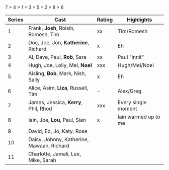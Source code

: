 7 > 4 > 1 = 3 = 5 = 2 > 8 > 6

|Series|Cast|Rating|Highlights|
|------|----|------|----------|
| 1    | Frank, **Josh**, Roisin, Romesh, Tim | xx | Tim/Romesh |
| 2    | Doc, Joe, Jon, **Katherine**, Richard | x | Eh |
| 3    | Al, Dave, Paul, **Rob**, Sara | xx | Paul "innit" |
| 4    | Hugh, Joe, Lolly, Mel, **Noel** | xxx | Hugh/Mel/Noel |
| 5    | Aisling, **Bob**, Mark, Nish, Sally | x | Eh |
| 6    | Alice, Asim, **Liza**, Russell, Tim | - | Alex/Greg |
| 7    | James, Jessica, **Kerry**, Phil, Rhod | xxx |Every single moment |
| 8    | Iain, Joe, **Lou**, Paul, Sian | x | Iain warmed up to me |
| 9    | David, Ed, Jo, Katy, Rose | | |
| 10   | Daisy, Johnny, Katherine, Mawaan, Richard | | |
| 11   | Charlotte, Jamali, Lee, Mike, Sarah | | |
